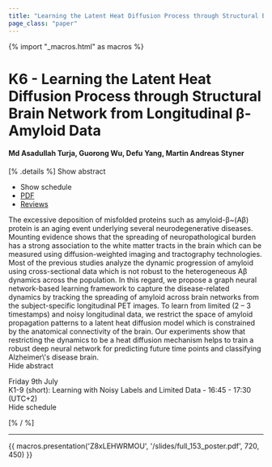 ```yaml
---
title: "Learning the Latent Heat Diffusion Process through Structural Brain Network from Longitudinal β-Amyloid Data"
page_class: "paper"
---
```


{% import "_macros.html" as macros %}

# K6 - Learning the Latent Heat Diffusion Process through Structural Brain Network from Longitudinal β-Amyloid Data

#### Md Asadullah Turja, Guorong Wu, Defu Yang, Martin Andreas Styner

[% .details %]
<a class="toggle_visibility" data-selector=".abstract" data-level="3">Show abstract</a>
- <a class="toggle_visibility" data-selector=".schedule" data-level="3">Show schedule</a>
- <a href="/proceedings/turja21.pdf">PDF</a>
- <a href="https://openreview.net/forum?id=S3QYCe74DPu">Reviews</a>

<p>
    <span class="abstract">
        The excessive deposition of misfolded proteins such as amyloid-β~(Aβ) protein is an aging event underlying several neurodegenerative diseases. Mounting evidence shows that the spreading of neuropathological burden has a strong association to the white matter tracts in the brain which can be measured using diffusion-weighted imaging and tractography technologies. Most of the previous studies analyze the dynamic progression of amyloid using cross-sectional data which is not robust to the heterogeneous Aβ dynamics across the population. In this regard, we propose a graph neural network-based learning framework to capture the disease-related dynamics by tracking the spreading of amyloid across brain networks from the subject-specific longitudinal PET images. To learn from limited (2 – 3 timestamps) and noisy longitudinal data, we restrict the space of amyloid propagation patterns to a latent heat diffusion model which is constrained by the anatomical connectivity of the brain. Our experiments show that restricting the dynamics to be a heat diffusion mechanism helps to train a robust deep neural network for predicting future time points and classifying Alzheimer\'s disease brain.
        <br>
        <span class="actions"><a class="toggle_visibility" data-level="2">Hide abstract</a></span>
    </span>
</p>

<p>
    <span class="schedule">
         Friday 9th July<br>K1-9 (short): Learning with Noisy Labels and Limited Data - 16:45 - 17:30 (UTC+2)
        <br>
        <span class="actions"><a class="toggle_visibility" data-level="2">Hide schedule</a></span>
    </span>
</p>

[% / %]


---

{{ macros.presentation('Z8xLEHWRMOU', '/slides/full_153_poster.pdf', 720, 450) }}
